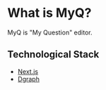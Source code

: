 # What is MyQ?

MyQ is "My Question" editor.

## Technological Stack

* [Next.js](https://nextjs.org/)
* [Dgraph](https://dgraph.io/)